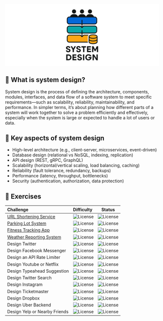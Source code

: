 ![System design](docs/assets/system-design.png)

## 🧠 What is system design?
System design is the process of defining the architecture, components, modules, interfaces, and data flow of a software 
system to meet specific requirements—such as scalability, reliability, maintainability, and performance. 
In simpler terms, it’s about planning how different parts of a system will work together to solve a problem efficiently 
and effectively, especially when the system is large or expected to handle a lot of users or data.

## 🔧 Key aspects of system design
* High-level architecture (e.g., client-server, microservices, event-driven)
* Database design (relational vs NoSQL, indexing, replication)
* API design (REST, gRPC, GraphQL)
* Scalability (horizontal/vertical scaling, load balancing, caching)
* Reliability (fault tolerance, redundancy, backups)
* Performance (latency, throughput, bottlenecks)
* Security (authentication, authorization, data protection)

## 💪 Exercises

| Challenge                                                       | Difficulty                                              |                         Status                          |
|:----------------------------------------------------------------|:--------------------------------------------------------|:-------------------------------------------------------:|
| [URL Shortening Service](challenges/url-shortening-service)     | ![License](https://img.shields.io/badge/Easy-greenblue) | ![License](https://img.shields.io/badge/Done-greenblue) |
| [Parking Lot System](challenges/parking-lot-system)             | ![License](https://img.shields.io/badge/Easy-greenblue) | ![License](https://img.shields.io/badge/Done-greenblue) |
| [Fitness Tracking App](challenges/fitness-tracking-app)         | ![License](https://img.shields.io/badge/Easy-greenblue) | ![License](https://img.shields.io/badge/Done-greenblue) |
| [Weather Reporting System](challenges/weather-reporting-system) | ![License](https://img.shields.io/badge/Easy-greenblue) | ![License](https://img.shields.io/badge/Done-greenblue) |
| Design Twitter                                                  | ![License](https://img.shields.io/badge/Medium-orange)  |   ![License](https://img.shields.io/badge/Todo-gray)    |
| Design Facebook Messenger                                       | ![License](https://img.shields.io/badge/Medium-orange)  |   ![License](https://img.shields.io/badge/Todo-gray)    |
| Design an API Rate Limiter                                      | ![License](https://img.shields.io/badge/Medium-orange)  |   ![License](https://img.shields.io/badge/Todo-gray)    |
| Design Youtube or Netflix                                       | ![License](https://img.shields.io/badge/Medium-orange)  |   ![License](https://img.shields.io/badge/Todo-gray)    |
| Design Typeahead Suggestion                                     | ![License](https://img.shields.io/badge/Medium-orange)  |   ![License](https://img.shields.io/badge/Todo-gray)    |
| Design Twitter Search                                           | ![License](https://img.shields.io/badge/Medium-orange)  |   ![License](https://img.shields.io/badge/Todo-gray)    |
| Design Instagram                                                | ![License](https://img.shields.io/badge/Medium-orange)  |   ![License](https://img.shields.io/badge/Todo-gray)    |
| Design Ticketmaster                                             | ![License](https://img.shields.io/badge/Hard-red)       |   ![License](https://img.shields.io/badge/Todo-gray)    |
| Design Dropbox                                                  | ![License](https://img.shields.io/badge/Hard-red)       |   ![License](https://img.shields.io/badge/Todo-gray)    |
| Design Uber Backend                                             | ![License](https://img.shields.io/badge/Hard-red)       |   ![License](https://img.shields.io/badge/Todo-gray)    |
| Design Yelp or Nearby Friends                                   | ![License](https://img.shields.io/badge/Hard-red)       |   ![License](https://img.shields.io/badge/Todo-gray)    |